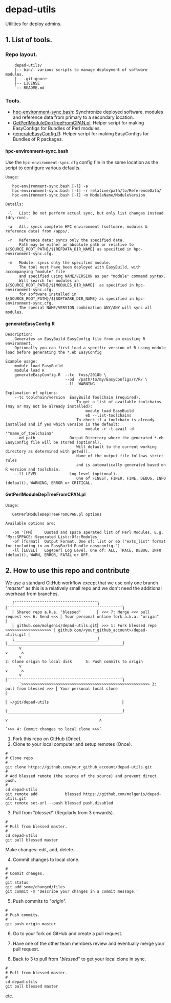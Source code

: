 # depad-utils

Utilities for deploy admins.

## 1. List of tools.

### Repo layout.

```
    depad-utils/
    |-- bin/: various scripts to manage deployment of software modules.
    |-- .gitignore
    |-- LICENSE
    `-- README.md
```

### Tools.

- [hpc-environment-sync.bash](#-hpc-environment-sync): Synchronize deployed software, modules and reference data from primary to a secondary location.
- [GetPerlModuleDepTreeFromCPAN.pl](#-GetPerlModuleDepTreeFromCPAN): Helper script for making EasyConfigs for Bundles of Perl modules.
- [generateEasyConfig.R](#-generateEasyConfig): Helper script for making EasyConfigs for Bundles of R packages.

#### <a name="hpc-environment-sync"/> hpc-environment-sync.bash

Use the ```hpc-environment-sync.cfg``` config file in the same location as the script to configure various defaults.

```
Usage:

   hpc-environment-sync.bash [-l] -a
   hpc-environment-sync.bash [-l] -r relative/path/to/ReferenceData/
   hpc-environment-sync.bash [-l] -m ModuleName/ModuleVersion

Details:

 -l   List: Do not perform actual sync, but only list changes instead (dry-run).

 -a   All: syncs complete HPC environment (software, modules & reference data) from /apps/.

 -r   Reference data: syncs only the specified data.
      Path may be either an absolute path or relative to ${SOURCE_ROOT_PATH}/${REFDATA_DIR_NAME} as specified in hpc-environment-sync.cfg.

 -m   Module: syncs only the specified module.
      The tool must have been deployed with EasyBuild, with accompanying "module" file 
      and specified using NAME/VERSION as per "module" command syntax.
      Will search for modules in ${SOURCE_ROOT_PATH}/${MODULES_DIR_NAME}  as specified in hpc-environment-sync.cfg.
      for software installed in  ${SOURCE_ROOT_PATH}/${SOFTWARE_DIR_NAME} as specified in hpc-environment-sync.cfg.
      The special NAME/VERSION combination ANY/ANY will sync all modules.
```

#### <a name="generateEasyConfig"/> generateEasyConfig.R

```
Description: 
    Generates an EasyBuild EasyConfig file from an existing R environment.
    Optionally you can first load a specific version of R using module load before generating the *.eb EasyConfig

Example usage:
    module load EasyBuild
    module load R
    generateEasyConfig.R  --tc  foss/2018b \
                          --od  /path/to/my/EasyConfigs/r/R/ \
                          --ll  WARNING 

Explanation of options:
    --tc toolchain/version  EasyBuild ToolChain (required).
                               To get a list of available toolchains (may or may not be already installed):
                                   module load EasyBuild
                                   eb --list-toolchains
                               To check if a toolchain is already installed and if yes which version is the default:
                                   module -r -t avail -d '^name_of_toolchain$'
    --od path               Output Directory where the generated *.eb EasyConfig file will be stored (optional).
                               Will default to the current working directory as determined with getwd().
                               Name of the output file follows strict rules 
                               and is automatically generated based on R version and toolchain.
    --ll LEVEL              Log level (optional).
                               One of FINEST, FINER, FINE, DEBUG, INFO (default), WARNING, ERROR or CRITICAL.
```

#### <a name="GetPerlModuleDepTreeFromCPAN"/> GetPerlModuleDepTreeFromCPAN.pl

```
Usage:

   GetPerlModuleDepTreeFromCPAN.pl options

Available options are:

   -pm '[PM]'    Quoted and space sperated list of Perl Modules. E.g. 'My::SPPACE::Seperated List::Of::Modules'
   -of [format]  Output Format. One of: list or eb ("exts_list" format for including in an EasyBuild Bundle easyconfig.")
   -ll [LEVEL]   Log4perl Log Level. One of: ALL, TRACE, DEBUG, INFO (default), WARN, ERROR, FATAL or OFF.
```

## 2. How to use this repo and contribute

We use a standard GitHub workflow except that we use only one branch "*master*" as this is a relatively small repo and we don't need the additional overhead from branches.
```
   ⎛¯¯¯¯¯¯¯¯¯¯¯¯¯¯¯¯¯¯¯¯¯¯¯¯¯¯¯¯¯¯¯¯¯¯¯¯⎞                                               ⎛¯¯¯¯¯¯¯¯¯¯¯¯¯¯¯¯¯¯¯¯¯¯¯¯¯¯¯¯¯¯¯¯¯¯¯¯¯¯¯¯¯¯¯¯¯¯¯¯¯¯⎞
   ⎜ Shared repo a.k.a. "blessed"       ⎜ <<< 7: Merge <<< pull request <<< 6: Send <<< ⎜ Your personal online fork a.k.a. "origin"        ⎜
   ⎜ github.com/molgenis/depad-utils.git⎜ >>> 1: Fork blessed repo >>>>>>>>>>>>>>>>>>>> ⎜ github.com/<your_github_account>/depad-utils.git ⎜
   ⎝____________________________________⎠                                               ⎝__________________________________________________⎠
      v                                                                                                   v      ʌ
      v                                                                       2: Clone origin to local disk      5: Push commits to origin
      v                                                                                                   v      ʌ
      v                                                                                  ⎛¯¯¯¯¯¯¯¯¯¯¯¯¯¯¯¯¯¯¯¯¯¯¯¯¯¯¯¯¯¯¯¯¯¯¯¯¯¯¯¯¯¯¯¯¯¯¯¯¯¯⎞
      `>>>>>>>>>>>>>>>>>>>>>>>>>>>>>>>>>>>>>>>>>>>>>>>>>>>>>>>> 3: pull from blessed >>> ⎜ Your personal local clone                        ⎜
                                                                                         ⎜ ~/git/depad-utils                                ⎜
                                                                                         ⎝__________________________________________________⎠
                                                                                              v                                        ʌ
                                                                                              `>>> 4: Commit changes to local clone >>>´
```

 1. Fork this repo on GitHub (Once).
 2. Clone to your local computer and setup remotes (Once).
   ```
   #
   # Clone repo
   #
   git clone https://github.com/your_github_account/depad-utils.git
   #
   # Add blessed remote (the source of the source) and prevent direct push.
   #
   cd depad-utils
   git remote add            blessed https://github.com/molgenis/depad-utils.git
   git remote set-url --push blessed push.disabled
   ```
   
 3. Pull from "*blessed*" (Regularly from 3 onwards).
   ```
   #
   # Pull from blessed master.
   #
   cd depad-utils
   git pull blessed master
   ```
   Make changes: edit, add, delete...

 4. Commit changes to local clone.
   ```
   #
   # Commit changes.
   #
   git status
   git add some/changed/files
   git commit -m 'Describe your changes in a commit message.'
   ```
   
 5. Push commits to "*origin*".
   ```
   #
   # Push commits.
   #
   git push origin master
   ```

 6. Go to your fork on GitHub and create a pull request.
 
 7. Have one of the other team members review and eventually merge your pull request.
 
 3. Back to 3 to pull from "*blessed*" to get your local clone in sync.
   ```
   #
   # Pull from blessed master.
   #
   cd depad-utils
   git pull blessed master
   ```
   etc.
